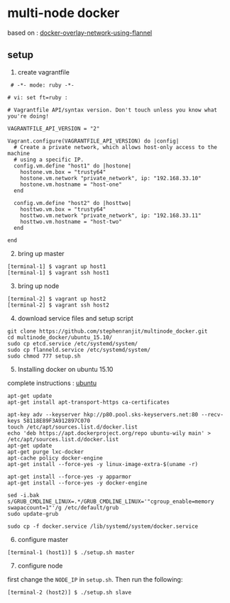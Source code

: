 # multi-node docker
based on : [docker-overlay-network-using-flannel]

## setup
1) create vagrantfile
```
 # -*- mode: ruby -*-

# vi: set ft=ruby :

# Vagrantfile API/syntax version. Don't touch unless you know what you're doing!

VAGRANTFILE_API_VERSION = "2"

Vagrant.configure(VAGRANTFILE_API_VERSION) do |config|
  # Create a private network, which allows host-only access to the machine
  # using a specific IP.
  config.vm.define "host1" do |hostone|
    hostone.vm.box = "trusty64"
    hostone.vm.network "private_network", ip: "192.168.33.10"
    hostone.vm.hostname = "host-one"
  end

  config.vm.define "host2" do |hosttwo|
    hosttwo.vm.box = "trusty64"
    hosttwo.vm.network "private_network", ip: "192.168.33.11"
    hosttwo.vm.hostname = "host-two"
  end

end
```

2) bring up master
```
[terminal-1] $ vagrant up host1
[terminal-1] $ vagrant ssh host1
```

3) bring up node
```
[terminal-2] $ vagrant up host2
[terminal-2] $ vagrant ssh host2
```

4) download service files and setup script
```
git clone https://github.com/stephenranjit/multinode_docker.git
cd multinode_docker/ubuntu_15.10/
sudo cp etcd.service /etc/systemd/system/
sudo cp flanneld.service /etc/systemd/system/
sudo chmod 777 setup.sh
```

5) Installing docker on ubuntu 15.10

complete instructions : [ubuntu]

```
apt-get update
apt-get install apt-transport-https ca-certificates

apt-key adv --keyserver hkp://p80.pool.sks-keyservers.net:80 --recv-keys 58118E89F3A912897C070
touch /etc/apt/sources.list.d/docker.list
echo 'deb https://apt.dockerproject.org/repo ubuntu-wily main' > /etc/apt/sources.list.d/docker.list
apt-get update
apt-get purge lxc-docker
apt-cache policy docker-engine
apt-get install --force-yes -y linux-image-extra-$(uname -r)

apt-get install --force-yes -y apparmor
apt-get install --force-yes -y docker-engine

sed -i.bak s/GRUB_CMDLINE_LINUX=.*/GRUB_CMDLINE_LINUX='"cgroup_enable=memory swapaccount=1"'/g /etc/default/grub
sudo update-grub

sudo cp -f docker.service /lib/systemd/system/docker.service
```

6) configure master
```
[terminal-1 (host1)] $ ./setup.sh master
```

7) configure node

first change the ```NODE_IP``` in ```setup.sh```. Then run the following:

```
[terminal-2 (host2)] $ ./setup.sh slave
```

[ubuntu]: https://docs.docker.com/engine/installation/linux/ubuntulinux/
[docker-overlay-network-using-flannel]: http://blog.shippable.com/docker-overlay-network-using-flannel
